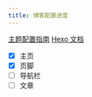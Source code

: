 ```yaml
---
title: 博客配置进度
---
```


[主题配置指南](https://hexo.fluid-dev.com/docs/guide/)
[Hexo 文档](https://hexo.io/zh-cn/docs/)

- [x] 主页
- [x] 页脚
- [ ] 导航栏
- [ ] 文章
